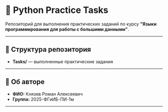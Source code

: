 # 🐍 Python Practice Tasks

Репозиторий для выполнения практических заданий по курсу **"Языки программирования для работы с большими данными"**.

---

## 📂 Структура репозитория

- **Tasks/** — выполненные практические задания

---

## 👤 Об авторе

- **ФИО:** Князев Роман Алексеевич  
- **Группа:** 2025-ФГиИБ-ПИ-1м  

---